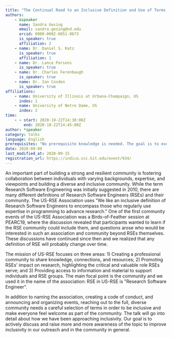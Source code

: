 ```yaml
---
title: "The Continual Road to an Inclusive Definition and Use of Terms for the US Research Software Engineer Community"
authors:
    - &speaker
      name: Sandra Gesing
      email: sandra.gesing@nd.edu
      orcid: 0000-0002-6051-0673
      is_speaker: true
      affiliation: 2
    - name: Dr. Daniel S. Katz
      is_speaker: true
      affiliation: 1
    - name: Dr. Lance Parsons
      is_speaker: true
    - name: Dr. Charles Ferenbaugh
      is_speaker: true
    - name: Dr. Ian Cosden
      is_speaker: true
affiliations:
    - name: University of Illinois at Urbana-Champaign, US
      index: 1
    - name: University of Notre Dame, US
      index: 2
time:
    - - start: 2020-10-22T14:30:00Z
        end: 2020-10-22T14:45:00Z
author: *speaker
category: talks
language: English
prerequisites: "No prerequisite knowledge is needed. The goal is to exchange ideas about definitions and wording around RSEs to reach a broad inclusivity and to present the activities of US-RSE."
date: 2020-09-09
last_modified_at: 2020-09-15
registration_url: https://indico.scc.kit.edu/event/934/
---
```

An important part of building a strong and resilient community is fostering collaboration between individuals with varying backgrounds, expertise, and viewpoints and building a diverse and inclusive community. While the term Research Software Engineering was initially suggested in 2010, there are many different definitions of Research Software Engineers (RSEs) and their community. The US-RSE Association uses "We like an inclusive definition of Research Software Engineers to encompass those who regularly use expertise in programming to advance research." One of the first community events of the US-RSE Association was a Birds-of-Feather session at PEARC19, where the discussion revealed that participants wanted to learn if the RSE community could include them, and questions arose who would be interested in such an association and community beyond RSEs themselves. These discussions have continued since then and we realized that any definition of RSE will probably change over time.

The mission of US-RSE focuses on three areas: 1) Creating a professional community to share knowledge, connections, and resources; 2) Promoting RSEs' impact on research, highlighting the critical and valuable role RSEs serve; and 3) Providing access to information and material to support individuals and RSE groups. The main focal point is the community and we used it in the name of the association: RSE in US-RSE is "Research Software Engineer".

In addition to naming the association, creating a code of conduct, and announcing and organizing events, reaching out to the full, diverse community needs a careful selection of terms in order to be inclusive and make everyone feel welcome as part of the community. The talk will go into detail about how we have been approaching inclusivity. Our goal is to actively discuss and raise more and more awareness of the topic to improve inclusivity in our outreach and in the community in general.
